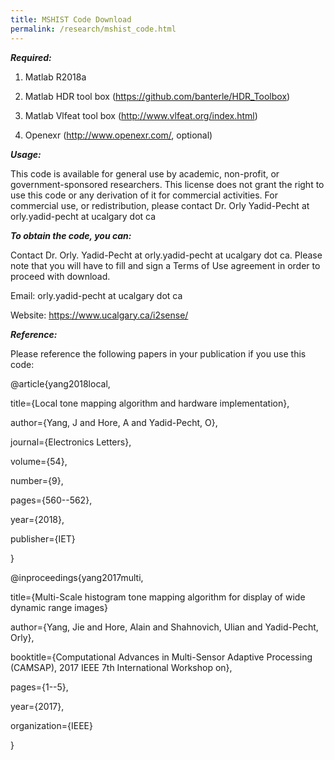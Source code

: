 ```yaml
---
title: MSHIST Code Download
permalink: /research/mshist_code.html
---
```




***Required:***

1. Matlab R2018a

2. Matlab HDR tool box (https://github.com/banterle/HDR_Toolbox)

3. Matlab Vlfeat tool box (http://www.vlfeat.org/index.html)

4. Openexr (http://www.openexr.com/, optional)

***Usage:***

This code is available for general use by academic, non-profit, or government-sponsored researchers. This license does not grant the right to use this code or any derivation of it for commercial activities. For commercial use, or redistribution, please contact Dr. Orly Yadid-Pecht at orly.yadid-pecht at ucalgary dot ca



***To obtain the code, you can:***

Contact Dr. Orly. Yadid-Pecht at orly.yadid-pecht at ucalgary dot ca. Please note that you will have to fill and sign a Terms of Use agreement in order to proceed with download.


Email: orly.yadid-pecht at ucalgary dot ca

Website: https://www.ucalgary.ca/i2sense/




***Reference:***

Please reference the following papers in your publication if you use this code:

@article{yang2018local,

title={Local tone mapping algorithm and hardware implementation},

author={Yang, J and Hore, A and Yadid-Pecht, O},

journal={Electronics Letters},

volume={54},

number={9},

pages={560--562},

year={2018},

publisher={IET}

}

@inproceedings{yang2017multi,

title={Multi-Scale histogram tone mapping algorithm for display of wide dynamic range images}

author={Yang, Jie and Hore, Alain and Shahnovich, Ulian and Yadid-Pecht, Orly},

booktitle={Computational Advances in Multi-Sensor Adaptive Processing (CAMSAP), 2017 IEEE 7th International Workshop on},

pages={1--5},

year={2017},

organization={IEEE}

}
